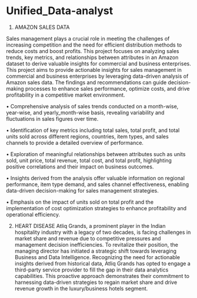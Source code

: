 # Unified_Data-analyst
1. AMAZON SALES DATA

Sales management plays a crucial role in meeting the challenges of increasing competition and the need for efficient distribution methods to reduce costs and boost profits. This project focuses on analyzing sales trends, key metrics, and relationships between attributes in an Amazon dataset to derive valuable insights for commercial and business enterprises.
This project aims to provide actionable insights for sales management in commercial and business enterprises by leveraging data-driven analysis of Amazon sales data. The findings and recommendations can guide decision-making processes to enhance sales performance, optimize costs, and drive profitability in a competitive market environment.

• Comprehensive analysis of sales trends conducted on a month-wise, year-wise, and yearly_month-wise basis, revealing variability and fluctuations in sales figures over time.

• Identification of key metrics including total sales, total profit, and total units sold across different regions, countries, item types, and sales channels to provide a detailed overview of performance.

• Exploration of meaningful relationships between attributes such as units sold, unit price, total revenue, total cost, and total profit, highlighting positive correlations and their impact on business outcomes.

• Insights derived from the analysis offer valuable information on regional performance, item type demand, and sales channel effectiveness, enabling data-driven decision-making for sales management strategies.

• Emphasis on the impact of units sold on total profit and the implementation of cost optimization strategies to enhance profitability and operational efficiency.

2. HEART DISEASE 
Atliq Grands, a prominent player in the Indian hospitality industry with a legacy of two decades, is facing challenges in market share and revenue due to competitive pressures and management decision inefficiencies. To revitalize their position, the managing director has initiated a strategic shift towards leveraging Business and Data Intelligence. Recognizing the need for actionable insights derived from historical data, Atliq Grands has opted to engage a third-party service provider to fill the gap in their data analytics capabilities. This proactive approach demonstrates their commitment to harnessing data-driven strategies to regain market share and drive revenue growth in the luxury/business hotels segment.
